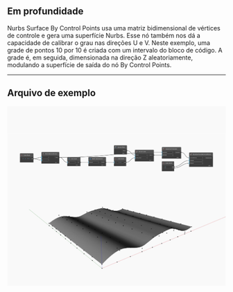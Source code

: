 ## Em profundidade
Nurbs Surface By Control Points usa uma matriz bidimensional de vértices de controle e gera uma superfície Nurbs. Esse nó também nos dá a capacidade de calibrar o grau nas direções U e V. Neste exemplo, uma grade de pontos 10 por 10 é criada com um intervalo do bloco de código. A grade é, em seguida, dimensionada na direção Z aleatoriamente, modulando a superfície de saída do nó By Control Points.
___
## Arquivo de exemplo

![ByControlPoints](./Autodesk.DesignScript.Geometry.NurbsSurface.ByControlPoints_img.jpg)

